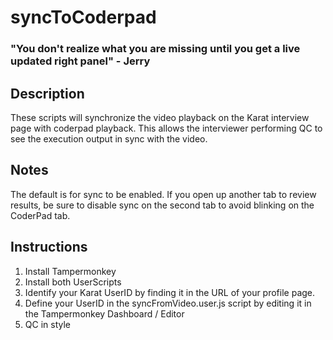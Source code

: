 # syncToCoderpad
### "You don't realize what you are missing until you get a live updated right panel" - Jerry
## Description
These scripts will synchronize the video playback on the Karat interview page with coderpad playback. This allows the interviewer performing QC to see the execution output in sync with the video.

## Notes
The default is for sync to be enabled. If you open up another tab to review results, be sure to disable sync on the second tab to avoid blinking on the CoderPad tab.

## Instructions
1. Install Tampermonkey
2. Install both UserScripts
3. Identify your Karat UserID by finding it in the URL of your profile page.
4. Define your UserID in the syncFromVideo.user.js script by editing it in the Tampermonkey Dashboard / Editor
5. QC in style
